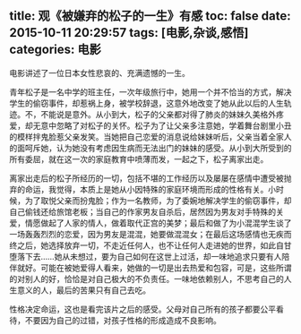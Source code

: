 ﻿title: 观《被嫌弃的松子的一生》有感
toc: false
date: 2015-10-11 20:29:57
tags: [电影,杂谈,感悟]
categories: 电影
---
电影讲述了一位日本女性悲哀的、充满遗憾的一生。
<!-- more -->


青年松子是一名中学的班主任，一次年级旅行中，她用一个并不恰当的方式，解决学生的偷窃事件，却惹祸上身，被学校辞退，这意外地改变了她从此以后的人生轨迹。不，不能说是意外。从小到大，松子的父亲都对得了肺炎的妹妹久美格外疼爱，却无意中忽略了对松子的关怀。松子为了让父亲多注意她，学着舞台剧里小丑的模样拌鬼脸惹父亲发笑。当她把自己恋爱的消息说给妹妹听后，父亲当着全家人的面呵斥她，认为她没有考虑因生病而无法出门的妹妹的感受。从小到大所受到的所有委屈，就在这一次的家庭教育中喷薄而发，一起之下，松子离家出走。


离家出走后的松子所经历的一切，包括不堪的工作经历以及屡屡在感情中遭受被抛弃的命运，我觉得，本质上是她从小因特殊的家庭环境而形成的性格有关。小时候，为了取悦父亲而扮鬼脸；作为一名教师，为了委婉地解决学生的偷窃事件，却自己偷钱还给旅馆老板；当自己的作家男友自杀后，居然因为男友对手特殊的关爱，情愿做起了人家的情人，做着取代正宫的美梦；最后和做了为小混混学生谈了一场轰轰烈烈的恋爱，因为男友是混混，她要做混混女；在最后这场感情也无疾而终之后，她选择放弃一切，不走近任何人，也不让任何人走进她的世界，如此自甘堕落下去……她从未想过，要为自己如何在这世上过活，却一味地追求只要有人陪伴就好。可能在被她爱得人看来，她做的一切是出去热爱和包容，可是，这些所谓的对别人的好，恰恰是对自己极大的不负责任。一味地依赖别人，不思考自己的人生意义的人，最后的苦果只有自己去吃。


性格决定命运，这也是看完该片之后的感受。父母对自己所有的孩子都要公平看待，不要因为自己的过错，对孩子性格的形成造成不良影响。